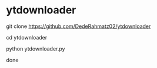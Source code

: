 # ytdownloader

git clone https://github.com/DedeRahmatz02/ytdownloader

cd ytdownloader

python ytdownloader.py

done

